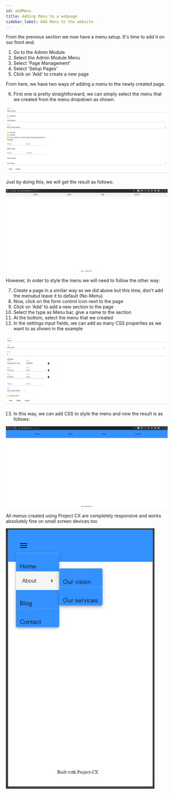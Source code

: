 ```yaml
---
id: addMenu
title: Adding Menu to a webpage
sidebar_label: Add Menu to the website
---
```


From the previous section we now have a menu setup. It's time to add it on our front end.

1. Go to the Admin Module
2. Select the Admin Module Menu
3. Select 'Page Management'
4. Select 'Setup Pages'
5. Click on 'Add' to create a new page

From here, we have two ways of adding a menu to the newly created page.

6. First one is pretty straightforward, we can simply select the menu that we created from the menu dropdown as shown.

![img](../../static/img/menu-page-1.png)

Just by doing this, we will get the result as follows:

![img](../../static/img/menu-show.png)

However, In order to style the menu we will need to follow the other way:

7. Create a page in a similar way as we did above but this time, don't add the menubut leave it to default (No-Menu)
8. Now, click on the form control icon next to the page
9. Click on 'Add' to add a new section to the page
10. Select the type as Menu bar, give a name to the section
11. At the bottom, select the menu that we created
12. In the settings input fields, we can add as many CSS properties as we want to as shown in the example

![img](../../static/img/menu-css-1.png)

13. In this way, we can add CSS to style the menu and now the result is as follows:

![img](../../static/img/menu-css-show-1.png)

All menus created using Project CX are completely responsive and works absolutely fine on small screen devices too

![img](../../static/img/menu-mobile.png)
